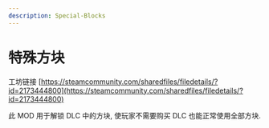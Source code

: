 ```yaml
---
description: Special-Blocks
---
```


# 特殊方块

工坊链接 [https://steamcommunity.com/sharedfiles/filedetails/?id=2173444800](https://steamcommunity.com/sharedfiles/filedetails/?id=2173444800)

此 MOD 用于解锁 DLC 中的方块, 使玩家不需要购买 DLC 也能正常使用全部方块.

